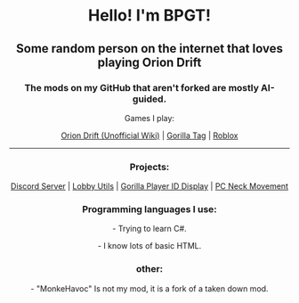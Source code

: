<h1 align="center">
  Hello! I'm BPGT!
</h1>

<h2 align="center">Some random person on the internet that loves playing Orion Drift</h2>  

<h3 align="center">The mods on my GitHub that aren't forked are mostly AI-guided.</h3>  

<p align="center">Games I play:</p>

<p align="center">
  <a href="https://oriondrift.info/">Orion Drift (Unofficial Wiki)</a> |
  <a href="https://www.gorillatagvr.com">Gorilla Tag</a> |  
  <a href="https://www.roblox.com/users/1515155653/profile">Roblox</a>
</p>  

---

<h3 align="center">Projects:</h3>
<p align="center">  
  <a href="https://discord.gg/G3RnCaWNxc">Discord Server</a> | <a href="https://github.com/blueplanet15/LobbyUtils">Lobby Utils</a> | <a href="https://github.com/blueplanet15/GorillaPlayerIDDisplay">Gorilla Player ID Display</a> | <a href="https://github.com/blueplanet15/PCNeckMovement">PC Neck Movement</a>
</p>  

<h3 align="center">Programming languages I use:</h3>  
<p align="center">  
  - Trying to learn C#.
</p>  
<p align="center">  
  - I know lots of basic HTML.
</p>  

<h3 align="center">other:</h3>  
<p align="center">  
  - "MonkeHavoc" Is not my mod, it is a fork of a taken down mod.
</p>  
